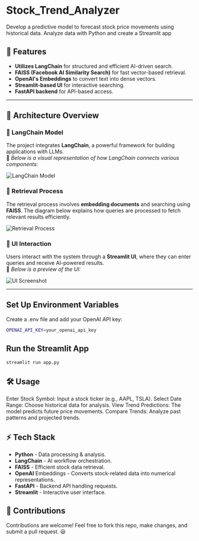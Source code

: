 # Stock_Trend_Analyzer
Develop a predictive model to forecast stock price movements using historical data. Analyze data with Python and create a Streamlit app

## 🚀 Features

- **Utilizes LangChain** for structured and efficient AI-driven search.
- **FAISS (Facebook AI Similarity Search)** for fast vector-based retrieval.
- **OpenAI's Embeddings** to convert text into dense vectors.
- **Streamlit-based UI** for interactive searching.
- **FastAPI backend** for API-based access.

- ---

## 📌 Architecture Overview

### 🔹 LangChain Model
The project integrates **LangChain**, a powerful framework for building applications with LLMs.  
📌 *Below is a visual representation of how LangChain connects various components:*  

![LangChain Model](./LangChainModel.png)

### 🔹 Retrieval Process
The retrieval process involves **embedding documents** and searching using **FAISS**. The diagram below explains how queries are processed to fetch relevant results efficiently.  

![Retrieval Process](./Retrieval.png)

### 🔹 UI Interaction
Users interact with the system through a **Streamlit UI**, where they can enter queries and receive AI-powered results.  
📌 *Below is a preview of the UI:*  

![UI Screenshot](./Screenshot%20(169).png)

---
##  Set Up Environment Variables
Create a .env file and add your OpenAI API key:
```bash
OPENAI_API_KEY=your_openai_api_key
```
## Run the Streamlit App
```bash
streamlit run app.py
```
## 🛠 Usage
Enter Stock Symbol: Input a stock ticker (e.g., AAPL, TSLA).
Select Date Range: Choose historical data for analysis.
View Trend Predictions: The model predicts future price movements.
Compare Trends: Analyze past patterns and projected trends.

## ⚡ Tech Stack
- **Python** - Data processing & analysis.
- **LangChain** - AI workflow orchestration.
- **FAISS** - Efficient stock data retrieval.
- **OpenAI** Embeddings - Converts stock-related data into numerical representations.
- **FastAPI** - Backend API handling requests.
- **Streamlit** - Interactive user interface.

## 🎯 Contributions
Contributions are welcome! Feel free to fork this repo, make changes, and submit a pull request. 😃
